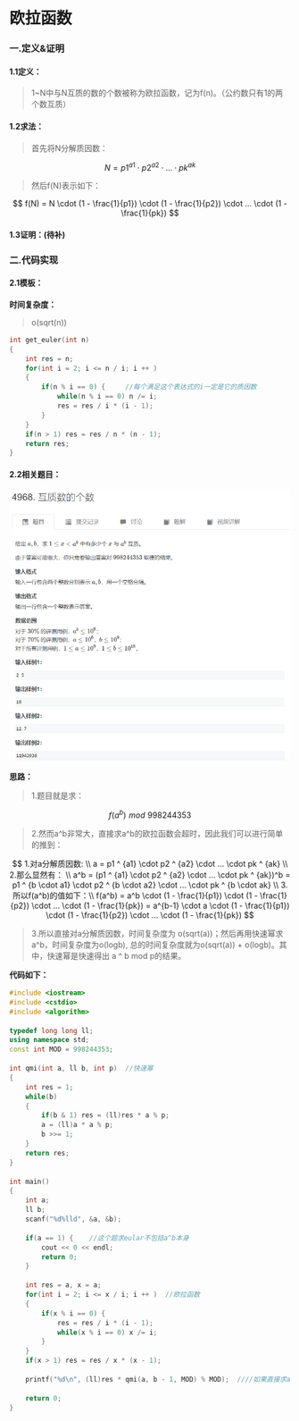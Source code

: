 # 欧拉函数

### 一.定义&证明

#### 1.1**定义：**

> 1~N中与N互质的数的个数被称为欧拉函数，记为f(n)。（公约数只有1的两个数互质）

#### **1.2求法：**

> 首先将N分解质因数：

$$
N = p1 ^ {a1} \cdot p2 ^ {a2} \cdot ... \cdot pk ^ {ak}
$$

> 然后f(N)表示如下：

$$
f(N) = N \cdot (1 - \frac{1}{p1}) \cdot (1 - \frac{1}{p2}) \cdot ... \cdot (1 - \frac{1}{pk})
$$

#### **1.3证明：**(待补)



### 二.代码实现

#### **2.1模板：**

**时间复杂度：** 

> o(sqrt(n))

```c++
int get_euler(int n)
{
    int res = n;
    for(int i = 2; i <= n / i; i ++ )
    {
        if(n % i == 0) {     //每个满足这个表达式的i一定是它的质因数
            while(n % i == 0) n /= i;
            res = res / i * (i - 1); 
        }
    }
    if(n > 1) res = res / n * (n - 1);
    return res;
}
```

#### **2.2相关题目：**

![image-20240110135305566](./../../images/image-20240110135305566.png)

**思路：**

> 1.题目就是求：

$$
f(a^b) \,\, mod \,\, 998244353 
$$

> 2.然而a^b非常大，直接求a^b的欧拉函数会超时，因此我们可以进行简单的推到：

$$
1.对a分解质因数: \\
a = p1 ^ {a1} \cdot p2 ^ {a2} \cdot ... \cdot pk ^ {ak}  \\
2.那么显然有： \\
a^b = (p1 ^ {a1} \cdot p2 ^ {a2} \cdot ... \cdot pk ^ {ak})^b = p1 ^ {b \cdot a1} \cdot p2 ^ {b \cdot a2} \cdot ... \cdot pk ^ {b \cdot ak} \\
3.所以f(a^b)的值如下：\\
f(a^b) = a^b \cdot (1 - \frac{1}{p1}) \cdot (1 - \frac{1}{p2}) \cdot ... \cdot (1 - \frac{1}{pk}) = a^{b-1} \cdot a \cdot (1 - \frac{1}{p1}) \cdot (1 - \frac{1}{p2}) \cdot ... \cdot (1 - \frac{1}{pk})
$$

> 3.所以直接对a分解质因数，时间复杂度为 o(sqrt(a))；然后再用快速幂求a^b，时间复杂度为o(logb), 总的时间复杂度就为o(sqrt(a)) + o(logb)。其中，快速幂是快速得出 a ^ b mod p的结果。

**代码如下：**

```c++
#include <iostream>
#include <cstdio>
#include <algorithm>

typedef long long ll;
using namespace std;
const int MOD = 998244353;

int qmi(int a, ll b, int p)  //快速幂
{
    int res = 1;
    while(b)
    {
        if(b & 1) res = (ll)res * a % p;
        a = (ll)a * a % p;
        b >>= 1;
    }
    return res;
}

int main()
{
    int a;
    ll b;
    scanf("%d%lld", &a, &b);
    
    if(a == 1) {    //这个题求eular不包括a^b本身
        cout << 0 << endl;
        return 0;
    }
    
    int res = a, x = a;
    for(int i = 2; i <= x / i; i ++ )  //欧拉函数
    {
        if(x % i == 0) {
            res = res / i * (i - 1);
            while(x % i == 0) x /= i;
        }
    }
    if(x > 1) res = res / x * (x - 1);
    
    printf("%d\n", (ll)res * qmi(a, b - 1, MOD) % MOD);  ////如果直接求a^b%MOD之后，不一定能整除a的所有质因子，因此保留一个a出来
    
    return 0;
}
```


